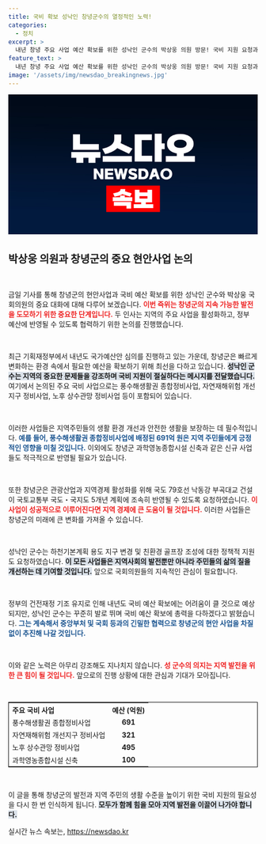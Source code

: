 ```yaml
---
title: 국비 확보 성낙인 창녕군수의 열정적인 노력!
categories:
  - 정치
excerpt: >
  내년 창녕 주요 사업 예산 확보를 위한 성낙인 군수의 박상웅 의원 방문! 국비 지원 요청과 함께 지역 발전을 위한 다채로운 계획이 공개된다. 클릭해 그 배경과 중요성을 알아보세요!
feature_text: >
  내년 창녕 주요 사업 예산 확보를 위한 성낙인 군수의 박상웅 의원 방문! 국비 지원 요청과 함께 지역 발전을 위한 다채로운 계획이 공개된다. 클릭해 그 배경과 중요성을 알아보세요!
image: '/assets/img/newsdao_breakingnews.jpg'
---
```


<p><img src="/assets/img/newsdao_breakingnews.jpg" alt="pcversion 속보" /></p>

<h2 data-ke-size="size26">박상웅 의원과 창녕군의 중요 현안사업 논의</h2>

<p data-ke-size="size16">&nbsp;</p>

<p>금일 기사를 통해 창녕군의 현안사업과 국비 예산 확보를 위한 성낙인 군수와 박상웅 국회의원의 중요 대화에 대해 다루어 보겠습니다. <b><span style="color: #ee2323;">이번 즉위는 창녕군의 지속 가능한 발전을 도모하기 위한 중요한 단계입니다.</span></b> 두 인사는 지역의 주요 사업을 활성화하고, 정부 예산에 반영될 수 있도록 협력하기 위한 논의를 진행했습니다. </p>

<p data-ke-size="size16">&nbsp;</p>

<p>최근 기획재정부에서 내년도 국가예산안 심의를 진행하고 있는 가운데, 창녕군은 빠르게 변화하는 환경 속에서 필요한 예산을 확보하기 위해 최선을 다하고 있습니다. <b><span style="background-color: #21538527;">성낙인 군수는 지역의 중요한 문제들을 강조하며 국비 지원이 절실하다는 메시지를 전달했습니다.</span></b> 여기에서 논의된 주요 국비 사업으로는 풍수해생활권 종합정비사업, 자연재해위험 개선지구 정비사업, 노후 상수관망 정비사업 등이 포함되어 있습니다.</p>

<p data-ke-size="size16">&nbsp;</p>

<p>이러한 사업들은 지역주민들의 생활 환경 개선과 안전한 생활을 보장하는 데 필수적입니다. <b><span style="color: #1a5490;">예를 들어, 풍수해생활권 종합정비사업에 배정된 691억 원은 지역 주민들에게 긍정적인 영향을 미칠 것입니다.</span></b> 이외에도 창녕군 과학영농종합시설 신축과 같은 신규 사업들도 적극적으로 반영될 필요가 있습니다.</p>

<p data-ke-size="size16">&nbsp;</p>

<p>또한 창녕군은 관광산업과 지역경제 활성화를 위해 국도 79호선 낙동강 부곡대교 건설이 국토교통부 국도・국지도 5개년 계획에 조속히 반영될 수 있도록 요청하였습니다. <b><span style="color: #ee2323;">이 사업이 성공적으로 이루어진다면 지역 경제에 큰 도움이 될 것입니다.</span></b> 이러한 사업들은 창녕군의 미래에 큰 변화를 가져올 수 있습니다.</p>

<p data-ke-size="size16">&nbsp;</p>

<p>성낙인 군수는 하천기본계획 용도 지구 변경 및 친환경 골프장 조성에 대한 정책적 지원도 요청하였습니다. <b><span style="background-color: #21538527;">이 모든 사업들은 지역사회의 발전뿐만 아니라 주민들의 삶의 질을 개선하는 데 기여할 것입니다.</span></b> 앞으로 국회의원들의 지속적인 관심이 필요합니다.</p>

<p data-ke-size="size16">&nbsp;</p>

<p>정부의 건전재정 기조 유지로 인해 내년도 국비 예산 확보에는 어려움이 클 것으로 예상되지만, 성낙인 군수는 꾸준히 발로 뛰며 국비 예산 확보에 총력을 다하겠다고 밝혔습니다. <b><span style="color: #1a5490;">그는 계속해서 중앙부처 및 국회 등과의 긴밀한 협력으로 창녕군의 현안 사업을 차질 없이 추진해 나갈 것입니다.</span></b></p>

<p data-ke-size="size16">&nbsp;</p>

<p>이와 같은 노력은 아무리 강조해도 지나치지 않습니다. <b><span style="color: #ee2323;">성 군수의 의지는 지역 발전을 위한 큰 힘이 될 것입니다.</span></b> 앞으로의 진행 상황에 대한 관심과 기대가 모아집니다. </p>

<p data-ke-size="size16">&nbsp;</p>

<table style="width: 100%; border: 1px solid #000;">
    <tr>
        <th style="text-align: left;">주요 국비 사업</th>
        <th style="text-align: center;">예산 (억원)</th>
    </tr>
    <tr>
        <td style="text-align: left;">풍수해생활권 종합정비사업</td>
        <td style="text-align: center;"><b>691</b></td>
    </tr>
    <tr>
        <td style="text-align: left;">자연재해위험 개선지구 정비사업</td>
        <td style="text-align: center;"><b>321</b></td>
    </tr>
    <tr>
        <td style="text-align: left;">노후 상수관망 정비사업</td>
        <td style="text-align: center;"><b>495</b></td>
    </tr>
    <tr>
        <td style="text-align: left;">과학영농종합시설 신축</td>
        <td style="text-align: center;"><b>100</b></td>
    </tr>
</table>

<p data-ke-size="size16">&nbsp;</p>

<p>이 글을 통해 창녕군의 발전과 지역 주민의 생활 수준을 높이기 위한 국비 지원의 필요성을 다시 한 번 인식하게 됩니다. <b><span style="background-color: #21538527;">모두가 함께 힘을 모아 지역 발전을 이끌어 나가야 합니다.</span></b></p>
실시간 뉴스 속보는, <a href="https://newsdao.kr" rel="dofollow">https://newsdao.kr</a>


